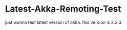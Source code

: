 Latest-Akka-Remoting-Test
=========================

just wanna test latest version of akka.
this version is 2.3.3.
